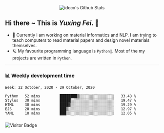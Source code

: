 <div align="center">
    <img align="center" src="https://github-readme-stats.vercel.app/api?username=idocx&show_icons=true&hide_border=true" alt="idocx's Github Stats"></img>
</div>

## Hi there ~ This is *Yuxing Fei*. ‍👋

- 🚀 Currently I am working on material informatics and NLP. I am trying to teach computers to read material papers and design novel materials themselves.
- 🪐 My favourite programming language is `Python🐍`. Most of the my projects are written in `Python`.

---

### 📊 Weekly development time
<!--START_SECTION:waka-->
```text
Week: 22 October, 2020 - 29 October, 2020

Python   52 mins         ████████▒░░░░░░░░░░░░░░░░   33.48 % 
Stylus   30 mins         █████░░░░░░░░░░░░░░░░░░░░   19.47 % 
HTML     30 mins         ████▓░░░░░░░░░░░░░░░░░░░░   19.29 % 
EJS      20 mins         ███▒░░░░░░░░░░░░░░░░░░░░░   12.97 % 
YAML     18 mins         ███░░░░░░░░░░░░░░░░░░░░░░   12.05 % 
```
<!--END_SECTION:waka-->

### 

![Visitor Badge](https://visitor-badge.laobi.icu/badge?page_id=idocx.idocx)